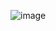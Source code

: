 
![image](https://user-images.githubusercontent.com/29587190/150235665-21fef9c7-2fbc-47cc-946d-08d319c221bd.png)
